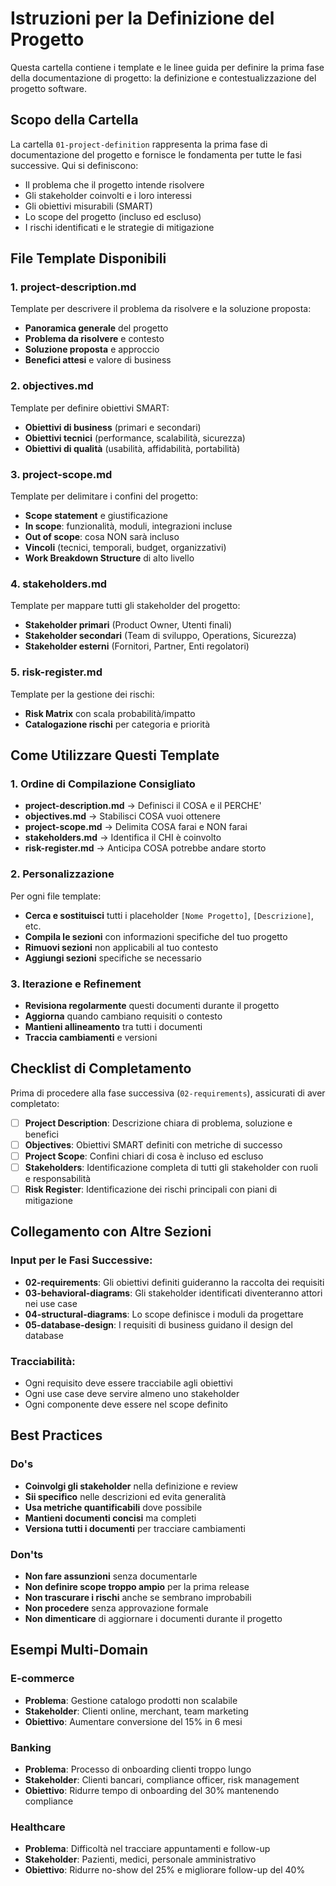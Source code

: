 # Istruzioni per la Definizione del Progetto

Questa cartella contiene i template e le linee guida per definire la prima fase della documentazione di progetto: la definizione e contestualizzazione del progetto software.

## Scopo della Cartella

La cartella `01-project-definition` rappresenta la prima fase di documentazione del progetto e fornisce le fondamenta per tutte le fasi successive. Qui si definiscono:

- Il problema che il progetto intende risolvere
- Gli stakeholder coinvolti e i loro interessi
- Gli obiettivi misurabili (SMART)
- Lo scope del progetto (incluso ed escluso)
- I rischi identificati e le strategie di mitigazione

## File Template Disponibili

### 1. project-description.md

Template per descrivere il problema da risolvere e la soluzione proposta:

- **Panoramica generale** del progetto
- **Problema da risolvere** e contesto
- **Soluzione proposta** e approccio
- **Benefici attesi** e valore di business

### 2. objectives.md

Template per definire obiettivi SMART:

- **Obiettivi di business** (primari e secondari)
- **Obiettivi tecnici** (performance, scalabilità, sicurezza)
- **Obiettivi di qualità** (usabilità, affidabilità, portabilità)

### 3. project-scope.md

Template per delimitare i confini del progetto:

- **Scope statement** e giustificazione
- **In scope**: funzionalità, moduli, integrazioni incluse
- **Out of scope**: cosa NON sarà incluso
- **Vincoli** (tecnici, temporali, budget, organizzativi)
- **Work Breakdown Structure** di alto livello

### 4. stakeholders.md

Template per mappare tutti gli stakeholder del progetto:

- **Stakeholder primari** (Product Owner, Utenti finali)
- **Stakeholder secondari** (Team di sviluppo, Operations, Sicurezza)
- **Stakeholder esterni** (Fornitori, Partner, Enti regolatori)

### 5. risk-register.md

Template per la gestione dei rischi:

- **Risk Matrix** con scala probabilità/impatto
- **Catalogazione rischi** per categoria e priorità

## Come Utilizzare Questi Template

### 1. Ordine di Compilazione Consigliato

- **project-description.md** → Definisci il COSA e il PERCHE'
- **objectives.md** → Stabilisci COSA vuoi ottenere
- **project-scope.md** → Delimita COSA farai e NON farai
- **stakeholders.md** → Identifica il CHI è coinvolto  
- **risk-register.md** → Anticipa COSA potrebbe andare storto

### 2. Personalizzazione

Per ogni file template:

- **Cerca e sostituisci** tutti i placeholder `[Nome Progetto]`, `[Descrizione]`, etc.
- **Compila le sezioni** con informazioni specifiche del tuo progetto
- **Rimuovi sezioni** non applicabili al tuo contesto
- **Aggiungi sezioni** specifiche se necessario

### 3. Iterazione e Refinement

- **Revisiona regolarmente** questi documenti durante il progetto
- **Aggiorna** quando cambiano requisiti o contesto
- **Mantieni allineamento** tra tutti i documenti
- **Traccia cambiamenti** e versioni

## Checklist di Completamento

Prima di procedere alla fase successiva (`02-requirements`), assicurati di aver completato:

- [ ] **Project Description**: Descrizione chiara di problema, soluzione e benefici
- [ ] **Objectives**: Obiettivi SMART definiti con metriche di successo
- [ ] **Project Scope**: Confini chiari di cosa è incluso ed escluso
- [ ] **Stakeholders**: Identificazione completa di tutti gli stakeholder con ruoli e responsabilità  
- [ ] **Risk Register**: Identificazione dei rischi principali con piani di mitigazione

## Collegamento con Altre Sezioni

### Input per le Fasi Successive:

- **02-requirements**: Gli obiettivi definiti guideranno la raccolta dei requisiti
- **03-behavioral-diagrams**: Gli stakeholder identificati diventeranno attori nei use case
- **04-structural-diagrams**: Lo scope definisce i moduli da progettare
- **05-database-design**: I requisiti di business guidano il design del database

### Tracciabilità:

- Ogni requisito deve essere tracciabile agli obiettivi
- Ogni use case deve servire almeno uno stakeholder
- Ogni componente deve essere nel scope definito

## Best Practices

### Do's

- **Coinvolgi gli stakeholder** nella definizione e review
- **Sii specifico** nelle descrizioni ed evita generalità
- **Usa metriche quantificabili** dove possibile
- **Mantieni documenti concisi** ma completi
- **Versiona tutti i documenti** per tracciare cambiamenti

### Don'ts

- **Non fare assunzioni** senza documentarle
- **Non definire scope troppo ampio** per la prima release
- **Non trascurare i rischi** anche se sembrano improbabili
- **Non procedere** senza approvazione formale
- **Non dimenticare** di aggiornare i documenti durante il progetto

## Esempi Multi-Domain

### E-commerce
- **Problema**: Gestione catalogo prodotti non scalabile
- **Stakeholder**: Clienti online, merchant, team marketing
- **Obiettivo**: Aumentare conversione del 15% in 6 mesi

### Banking
- **Problema**: Processo di onboarding clienti troppo lungo
- **Stakeholder**: Clienti bancari, compliance officer, risk management
- **Obiettivo**: Ridurre tempo di onboarding del 30% mantenendo compliance

### Healthcare
- **Problema**: Difficoltà nel tracciare appuntamenti e follow-up
- **Stakeholder**: Pazienti, medici, personale amministrativo
- **Obiettivo**: Ridurre no-show del 25% e migliorare follow-up del 40%
